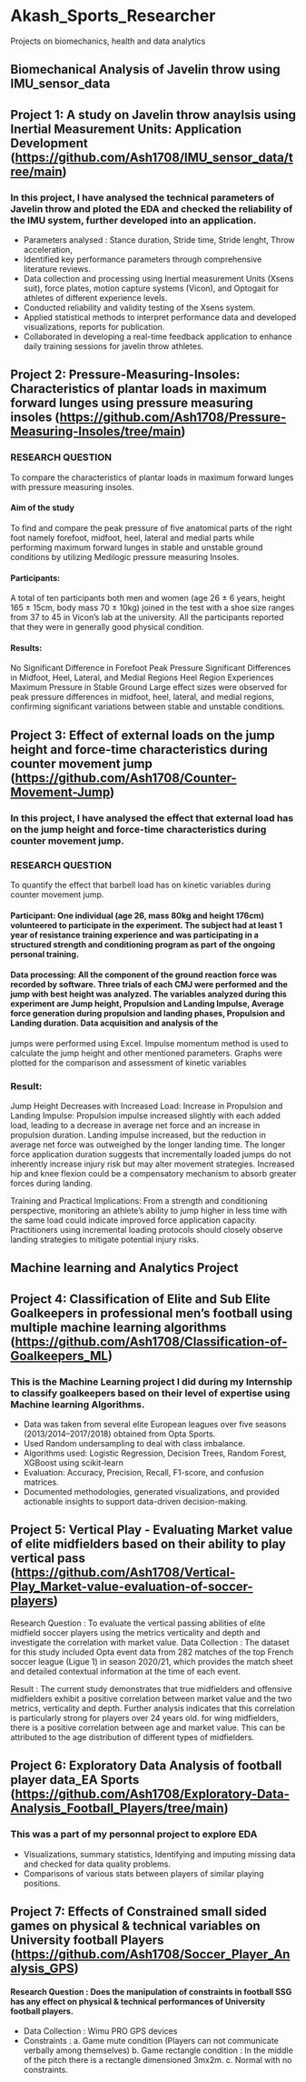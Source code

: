 # Akash_Sports_Researcher
Projects on biomechanics, health and data analytics

## Biomechanical Analysis of Javelin throw using IMU_sensor_data

## Project 1: A study on Javelin throw anaylsis using Inertial Measurement Units: Application Development (https://github.com/Ash1708/IMU_sensor_data/tree/main)

### In this project, I have analysed the technical parameters of Javelin throw and ploted the EDA and checked the reliability of the IMU system, further developed into an application.

* Parameters analysed : Stance duration, Stride time, Stride lenght, Throw acceleration, 
*	Identified key performance parameters through comprehensive literature reviews.
* Data collection and processing using Inertial measurement Units (Xsens suit), force plates, motion capture systems (Vicon), and Optogait for athletes of different experience levels.
* Conducted reliability and validity testing of the Xsens system.
* Applied statistical methods to interpret performance data and developed visualizations, reports for publication.
* Collaborated in developing a real-time feedback application to enhance daily training sessions for javelin throw athletes.


## Project 2: Pressure-Measuring-Insoles: Characteristics of plantar loads in maximum forward lunges using pressure measuring insoles (https://github.com/Ash1708/Pressure-Measuring-Insoles/tree/main)
### RESEARCH QUESTION 
To compare the characteristics of plantar loads in maximum forward lunges with pressure 
measuring insoles. 
#### Aim of the study 
To find and compare the peak pressure of five anatomical parts of the right foot namely forefoot, midfoot, heel, lateral and medial parts while performing maximum forward lunges in stable and 
unstable ground conditions by utilizing Medilogic pressure measuring Insoles.
#### Participants: 
A total of ten participants both men and women (age 26 ± 6 years, height 165 ± 15cm, body mass 70 ± 10kg) joined in the test with a shoe size ranges from 37 to 45 in Vicon’s lab at the 
university. All the participants reported that they were in generally good physical condition. 

#### Results:
No Significant Difference in Forefoot Peak Pressure
Significant Differences in Midfoot, Heel, Lateral, and Medial Regions
Heel Region Experiences Maximum Pressure in Stable Ground
Large effect sizes were observed for peak pressure differences in midfoot, heel, lateral, and medial regions, confirming significant variations between stable and unstable conditions.

## Project 3: Effect of external loads on the jump height and force-time characteristics during counter movement jump (https://github.com/Ash1708/Counter-Movement-Jump)

### In this project, I have analysed the effect that external load has on the jump height and force-time characteristics during counter movement jump. 
### RESEARCH QUESTION 
To quantify the effect that barbell load has on kinetic variables during counter movement jump.
#### Participant: One individual (age 26, mass 80kg and height 176cm) volunteered to participate in the experiment. The subject had at least 1 year of resistance training experience and was participating in a structured strength and conditioning program as part of the ongoing personal training.

#### Data processing: All the component of the ground reaction force was recorded by software. Three trials of each CMJ were performed and the jump with best height was analyzed. The variables analyzed during this experiment are Jump height, Propulsion and Landing Impulse, Average force generation during propulsion and landing phases, Propulsion and Landing duration. Data acquisition and analysis of the 
jumps were performed using Excel. Impulse momentum method is used to calculate the jump height and other mentioned parameters. Graphs were plotted for the comparison and assessment of 
kinetic variables

### Result: 
Jump Height Decreases with Increased Load:
Increase in Propulsion and Landing Impulse:
Propulsion impulse increased slightly with each added load, leading to a decrease in average net force and an increase in propulsion duration. Landing impulse increased, but the reduction in average net force was outweighed by the longer landing time.
The longer force application duration suggests that incrementally loaded jumps do not inherently increase injury risk but may alter movement strategies. Increased hip and knee flexion could be a compensatory mechanism to absorb greater forces during landing.

Training and Practical Implications:
From a strength and conditioning perspective, monitoring an athlete’s ability to jump higher in less time with the same load could indicate improved force application capacity.
Practitioners using incremental loading protocols should closely observe landing strategies to mitigate potential injury risks.

## Machine learning and Analytics Project

## Project 4: Classification of Elite and Sub Elite Goalkeepers in professional men’s football using multiple machine learning algorithms (https://github.com/Ash1708/Classification-of-Goalkeepers_ML)

### This is the Machine Learning project I did during my Internship to classify goalkeepers based on their level of expertise using Machine learning Algorithms.


* Data was taken from several elite European leagues over five seasons (2013/2014–2017/2018) obtained from Opta Sports.
* Used Random undersampling to deal with class imbalance.
* Algorithms used:  Logistic Regression, Decision Trees, Random Forest, XGBoost using scikit-learn
* Evaluation:  Accuracy, Precision, Recall, F1-score, and confusion matrices.
* Documented methodologies, generated visualizations, and provided actionable insights to support data-driven decision-making.


## Project 5: Vertical Play - Evaluating Market value of elite midfielders based on their ability to play vertical pass (https://github.com/Ash1708/Vertical-Play_Market-value-evaluation-of-soccer-players)

Research Question : To evaluate the vertical passing abilities of elite midfield soccer players using the metrics verticality and depth and investigate the correlation with market value.
Data Collection   : The dataset for this study included Opta event data from 282 matches of the top French soccer league (Ligue 1) in season 2020/21, which provides the match sheet and detailed contextual information at the time of each event.

Result             : The current study demonstrates that true midfielders and offensive midfielders exhibit a positive correlation between market value and the two metrics, verticality and depth. Further                         analysis indicates that this correlation is particularly strong for players over 24 years old. for wing midfielders, there is a positive correlation between age and market value. This can                     be attributed to the age distribution of different types of midfielders.


## Project 6: Exploratory Data Analysis of football player data_EA Sports (https://github.com/Ash1708/Exploratory-Data-Analysis_Football_Players/tree/main)

### This was a part of my personnal project to explore EDA

* Visualizations, summary statistics, Identifying and imputing missing data and checked for data quality problems.
* Comparisons of various stats between players of similar playing positions.


## Project 7: Effects of Constrained small sided games on physical & technical variables on University football Players (https://github.com/Ash1708/Soccer_Player_Analysis_GPS)

#### Research Question : Does the manipulation of constraints in football SSG has any effect on physical & technical performances of University football players.

* Data Collection : Wimu PRO GPS devices
* Constraints : a. Game mute condition (Players can not communicate verbally among themselves)
                b. Game rectangle condition : In the middle of the pitch there is a rectangle dimensioned 3mx2m.
                c. Normal with no constraints.


